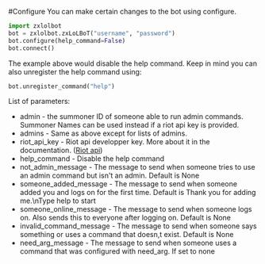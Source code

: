 #Configure
You can make certain changes to the bot using configure.

```python
import zxlolbot
bot = zxlolbot.zxLoLBoT("username", "password")
bot.configure(help_command=False)
bot.connect()
```

The example above would disable the help command. Keep in mind you can also unregister the help command using:

```python
bot.unregister_command("help")
```

List of parameters:

* admin - the summoner ID of someone able to run admin commands. Summoner Names can be used instead if a riot api key is provided.
* admins - Same as above except for lists of admins.
* riot_api_key - Riot api developper key. More about it in the documentation. ([Riot api](#))
* help_command - Disable the help command
* not_admin_message - The message to send when someone tries to use an admin command but isn't an admin. Default is None
* someone_added_message - The message to send when someone added you and logs on for the first time. Default is Thank you for adding me.\nType help to start
* someone_online_message - The message to send when someone logs on. Also sends this to everyone after logging on. Default is None
* invalid_command_message - The message to send when someone says something or uses a command that doesn,t exist. Default is None
* need_arg_message - The message to send when someone uses a command that was configured with need_arg. If set to none